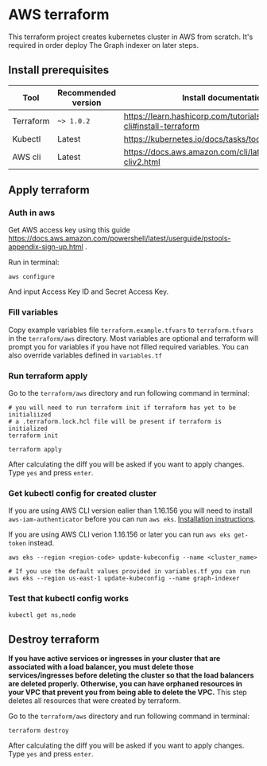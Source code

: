 # AWS terraform
This terraform project creates kubernetes cluster in AWS from scratch. It's required in order deploy The Graph indexer on later steps.

## Install prerequisites
| Tool | Recommended version | Install documentation link |
| ------------ | ------------ | ------------ |
| Terraform | `~> 1.0.2` | https://learn.hashicorp.com/tutorials/terraform/install-cli#install-terraform |
| Kubectl | Latest | https://kubernetes.io/docs/tasks/tools/#kubectl |
| AWS cli | Latest | https://docs.aws.amazon.com/cli/latest/userguide/install-cliv2.html |

## Apply terraform
### Auth in aws
Get AWS access key using this guide https://docs.aws.amazon.com/powershell/latest/userguide/pstools-appendix-sign-up.html .

Run in terminal:
```
aws configure
```
And input Access Key ID and Secret Access Key.

### Fill variables
Copy example variables file `terraform.example.tfvars` to `terraform.tfvars` in the `terraform/aws` directory.
Most variables are optional and terraform will prompt you for variables if you have not filled required variables.
You can also override variables defined in `variables.tf`

### Run terraform apply
Go to the `terraform/aws` directory and run following command in terminal:
```
# you will need to run terraform init if terraform has yet to be initialiized
# a .terraform.lock.hcl file will be present if terraform is initialized
terraform init 

terraform apply
```

After calculating the diff you will be asked if you want to apply changes. Type `yes` and press `enter`.

### Get kubectl config for created cluster
If you are using AWS CLI version ealier than 1.16.156 you will need to install `aws-iam-authenticator` before you can run `aws eks`. 
[Installation instructions](https://docs.aws.amazon.com/eks/latest/userguide/install-aws-iam-authenticator.html).

If you are using AWS CLI verion 1.16.156 or later you can run `aws eks get-token` instead.

```
aws eks --region <region-code> update-kubeconfig --name <cluster_name>

# If you use the default values provided in variables.tf you can run
aws eks --region us-east-1 update-kubeconfig --name graph-indexer
```

### Test that kubectl config works
```
kubectl get ns,node
```

## Destroy terraform
**If you have active services or ingresses in your cluster that are associated with a load balancer, you must delete those services/ingresses before deleting the cluster so that the load balancers are deleted properly. Otherwise, you can have orphaned resources in your VPC that prevent you from being able to delete the VPC.**
This step deletes all resources that were created by terraform.

Go to the `terraform/aws` directory and run following command in terminal:
```
terraform destroy
```

After calculating the diff you will be asked if you want to apply changes. Type `yes` and press `enter`.
